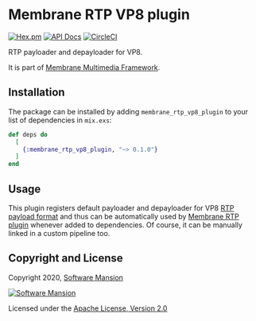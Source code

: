 # Membrane RTP VP8 plugin

[![Hex.pm](https://img.shields.io/hexpm/v/membrane_rtp_vp8_plugin.svg)](https://hex.pm/packages/membrane_rtp_vp8_plugin)
[![API Docs](https://img.shields.io/badge/api-docs-yellow.svg?style=flat)](https://hexdocs.pm/membrane_rtp_vp8_plugin/)
[![CircleCI](https://circleci.com/gh/membraneframework/membrane_rtp_vp8_plugin.svg?style=svg)](https://circleci.com/gh/membraneframework/membrane_rtp_vp8_plugin)

RTP payloader and depayloader for VP8.

It is part of [Membrane Multimedia Framework](https://membraneframework.org).

## Installation

The package can be installed by adding `membrane_rtp_vp8_plugin` to your list of dependencies in `mix.exs`:

```elixir
def deps do
  [
    {:membrane_rtp_vp8_plugin, "~> 0.1.0"}
  ]
end
```

## Usage

This plugin registers default payloader and depayloader for VP8 [RTP payload format](https://hexdocs.pm/membrane_rtp_format/Membrane.RTP.PayloadFormat.html)
and thus can be automatically used by [Membrane RTP plugin](https://hexdocs.pm/membrane_rtp_plugin) whenever added to dependencies.
Of course, it can be manually linked in a custom pipeline too.

## Copyright and License

Copyright 2020, [Software Mansion](https://swmansion.com/?utm_source=git&utm_medium=readme&utm_campaign=membrane_rtp_vp8_plugin)

[![Software Mansion](https://logo.swmansion.com/logo?color=white&variant=desktop&width=200&tag=membrane-github)](https://swmansion.com/?utm_source=git&utm_medium=readme&utm_campaign=membrane_rtp_vp8_plugin)

Licensed under the [Apache License, Version 2.0](LICENSE)
